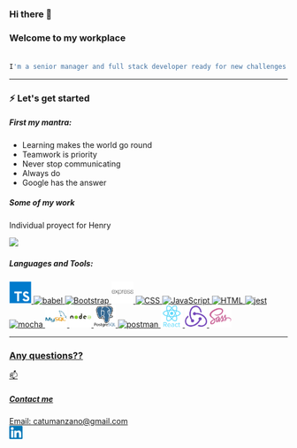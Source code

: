### Hi there 👋

### Welcome to my workplace
```bash 

I'm a senior manager and full stack developer ready for new challenges

```
---
### ⚡ Let's get started 

 <h5>First my mantra:</h5>

- Learning makes the world go round
- Teamwork is priority
- Never stop communicating
- Always do
- Google has the answer

<h5>Some of my work</h5>
<p>Individual proyect for Henry<p>
<p align="left">
  <a href="https://github.com/cmanzano91/PI-Dogs">
  <img height="200" src="https://encrypted-tbn0.gstatic.com/images?q=tbn:ANd9GcR6u0FtHEn-5Z_pfTPUZ1-2CycwuLZR_CKdeA&usqp=CAU" />
 </a>
</p>

<h5 align="left">Languages and Tools:</h5>
<p align="left"> <a href="https://www.typescriptlang.org/" target="_blank"> <img src="https://raw.githubusercontent.com/devicons/devicon/master/icons/typescript/typescript-original.svg" alt="typescript" width="40" height="40"/> </a> <a href="https://babeljs.io/" target="_blank"> <img src="https://www.vectorlogo.zone/logos/babeljs/babeljs-icon.svg" alt="babel" width="40" height="40"/> </a> 
<a href="https://getbootstrap.com" target="_blank"> 
<img alt="Bootstrap" src="https://img.shields.io/badge/Bootstrap-%23563D7C.svg?style=flat&logo=bootstrap&logoColor=white"/>
</a>
<a href="https://expressjs.com" target="_blank"> <img src="https://raw.githubusercontent.com/devicons/devicon/master/icons/express/express-original-wordmark.svg" alt="express" width="40" height="40"/> </a>
<a href="https://www.w3schools.com/css/" target="_blank">
<img alt="CSS" src="https://img.shields.io/badge/CSS%20-%231572B6.svg?logo=css3&logoColor=white">
</a> 
<a href="https://developer.mozilla.org/en-US/docs/Web/JavaScript" target="_blank"> 
<img alt="JavaScript" src="https://img.shields.io/badge/JavaScript%20-%23F7DF1E.svg?logo=javascript&logoColor=black">
</a>
<a href="https://www.w3.org/html/" target="_blank"> 
<img alt="HTML" src="https://img.shields.io/badge/HTML5%20-%23E34F26.svg?logo=html5&logoColor=white">
</a>
<a href="https://jestjs.io" target="_blank"> <img src="https://www.vectorlogo.zone/logos/jestjsio/jestjsio-icon.svg" alt="jest" width="40" height="40"/> </a> <a href="https://mochajs.org" target="_blank"> <img src="https://www.vectorlogo.zone/logos/mochajs/mochajs-icon.svg" alt="mocha" width="40" height="40"/> </a> <a href="https://www.mysql.com/" target="_blank"> <img src="https://raw.githubusercontent.com/devicons/devicon/master/icons/mysql/mysql-original-wordmark.svg" alt="mysql" width="40" height="40"/> </a> <a href="https://nodejs.org" target="_blank"> <img src="https://raw.githubusercontent.com/devicons/devicon/master/icons/nodejs/nodejs-original-wordmark.svg" alt="nodejs" width="40" height="40"/> </a> <a href="https://www.postgresql.org" target="_blank"> <img src="https://raw.githubusercontent.com/devicons/devicon/master/icons/postgresql/postgresql-original-wordmark.svg" alt="postgresql" width="40" height="40"/> </a> <a href="https://postman.com" target="_blank"> <img src="https://www.vectorlogo.zone/logos/getpostman/getpostman-icon.svg" alt="postman" width="40" height="40"/> </a> <a href="https://reactjs.org/" target="_blank"> <img src="https://raw.githubusercontent.com/devicons/devicon/master/icons/react/react-original-wordmark.svg" alt="react" width="40" height="40"/> </a> <a href="https://redux.js.org" target="_blank"> <img src="https://raw.githubusercontent.com/devicons/devicon/master/icons/redux/redux-original.svg" alt="redux" width="40" height="40"/> </a> <a href="https://sass-lang.com" target="_blank"> <img src="https://raw.githubusercontent.com/devicons/devicon/master/icons/sass/sass-original.svg" alt="sass" width="40" height="40"/> </a</p>

---
<h3>Any questions??</h3>
📫 
<h5>Contact me</h5> 
Email: catumanzano@gmail.com
<br/>
<a href="https://www.linkedin.com/in/catalina-manzano-eiras-b11a53a6/" target="_blank">
  <img align="center" alt="Catalina Manzano | Linkedin" width="24px" src="https://github.com/SatYu26/SatYu26/blob/master/Assets/Linkedin.svg" />
</a> 

<!--
**cmanzano91/cmanzano91** is a ✨ _special_ ✨ repository because its `README.md` (this file) appears on your GitHub profile.

Here are some ideas to get you started:

- 🔭 I’m currently working on ...
- 🌱 I’m currently learning ...
- 👯 I’m looking to collaborate on ...
- 🤔 I’m looking for help with ...
- 💬 Ask me about ...
- 📫 How to reach me: ...
- 😄 Pronouns: ...
- ⚡ Fun fact: ...
-->
